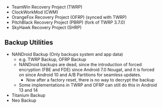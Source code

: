 - TeamWin Recovery Project (TWRP)
- ClockWorkMod (CWM)
- OrangeFox Recovery Project (OFRP) (synced with TWRP)
- PitchBlack Recovery Project (PBRP) (fork of TWRP 3.7.0)
- SkyHawk Recovery Project (SHRP)

## Backup Utilities
- NANDroid Backup (Only backups system and app data)
	- e.g. TWRP Backup, OFRP Backup
	- NANDroid backups are dead, since the introduction of forced encryption (FBE and FDE) since Android 7.0 Nougat, and it is forced on since Android 10 and A/B Partitions for seamless updates.
		- Now after a factory reset, there is no way to decrypt the backup
	- Some implementations in TWRP and OFRP can still do this in Android 13 and 14
- Titanium Backup
- Neo Backup